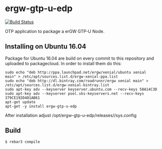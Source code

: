 ergw-gtp-u-edp
==============

[![Build Status](https://travis-ci.org/travelping/ergw-gtp-u-edp.svg?branch=master)](https://travis-ci.org/travelping/ergw-gtp-u-edp)

OTP application to package a erGW GTP-U Node.

Installing on Ubuntu 16.04
--------------------------

Package for Ubuntu 16.04 are build on every commit to this repository and uploaded to packagecloud. In order to install them do this:

    sudo echo "deb http://ppa.launchpad.net/ergw/xenial/ubuntu xenial main" > /etc/apt/sources.list.d/ergw-xenial-ppa.list
    sudo echo "deb http://dl.bintray.com/roadrunnr/ergw xenial main" > /etc/apt/sources.list.d/ergw-xenial-bintray.list
    sudo apt-key adv --keyserver keyserver.ubuntu.com --recv-keys 58A14C3D
    sudo apt-key adv --keyserver pool.sks-keyservers.net --recv-keys 379CE192D401AB61
    apt-get update
    apt-get -y install ergw-gtp-u-edp

After installation adjust /opt/ergw-gtp-u-edp/releases/<version>/sys.config

Build
-----

    $ rebar3 compile
